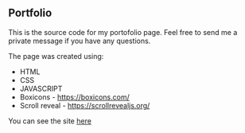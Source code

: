 <h2>Portfolio</h1>

This is the source code for my portofolio page. 
Feel free to send me a private message if you have any questions.

The page was created using:
  - HTML
  - CSS
  - JAVASCRIPT
  - Boxicons - https://boxicons.com/
  - Scroll reveal - https://scrollrevealjs.org/

You can see the site [here](https://www.sandistokanovic.com)
